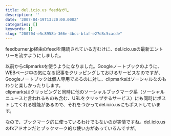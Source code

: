 ```yaml
---
title: del.icio.us feedながし
description: ''
date: '2007-04-19T13:20:00.000Z'
categories: []
keywords: []
slug: "200704-e5c8958b-366e-4bcc-bfaf-e27d8c5cacde"
---
```

feedburner.jp経由のfeedを購読されている方むけに、del.icio.usの最新エントリーを流すようにしました。

以前からclipmarksを使うようになりました。Googleノートブックのように、WEBページ中の気になる記事をクリッピングしておけるサービスなのですが、Googleノートブックは個人専用であるのに対し、clipmarksはソーシャルなのもわりと楽しかったりします。  
clipmarksはクリッピングと同時に他のソーシャルブックマーク系（ソーシャルニュースと言われるものも含む、URLをクリップするサービス）にも同時にポストしてくれる機能があるので、それをつかってdel.icio.usにもポストしています。

なので、ブックマーク的に使っているわけでもないのが実情ですね。del.icio.usのfxアドオンだとブックマーク的な使い方があっているんですが。